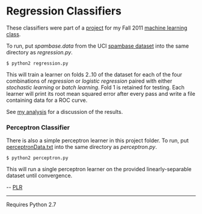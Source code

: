 # Regression Classifiers

These classifiers were part of a [project](http://www.ccs.neu.edu/home/jaa/CS6140.11F/Homeworks/hw.03.html) for my Fall 2011 [machine learning class](http://www.ccs.neu.edu/home/jaa/CS6140.11F/).

To run, put *spambase.data* from the UCI [spambase dataset](http://archive.ics.uci.edu/ml/datasets/Spambase) into the same directory as *regression.py*.

    $ python2 regression.py

This will train a learner on folds 2..10 of the dataset for each of the four combinations of _regression_ or _logistic regression_ paired with either _stochastic learning_ or _batch learning_. Fold 1 is retained for testing. Each learner will print its root mean squared error after every pass and write a file containing data for a ROC curve.

See [my analysis](https://docs.google.com/document/d/1X-QElILvBe5w8qHwWBecVl-pZCs__s_E3kI3tuK1OLU/edit) for a discussion of the results.

### Perceptron Classifier

There is also a simple perceptron learner in this project folder. To run, put [perceptronData.txt](http://www.ccs.neu.edu/home/jaa/CS6140.11F/Homeworks/perceptronData.txt) into the same directory as *perceptron.py*.

    $ python2 perceptron.py

This will run a single perceptron learner on the provided linearly-separable dataset until convergence.

-- [PLR](http://f06mote.com)

---

Requires Python 2.7